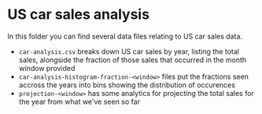 # US car sales analysis

In this folder you can find several data files relating to US car sales data.


* `car-analysis.csv` breaks down US car sales by year, listing the total sales, alongside the fraction of those sales that occurred in the month window provided
* `car-analysis-histogram-fraction-<window>` files put the fractions seen accross the years into bins showing the distribution of occurences
* `projection-<window>` has some analytics for projecting the total sales for the year from what we've seen so far
